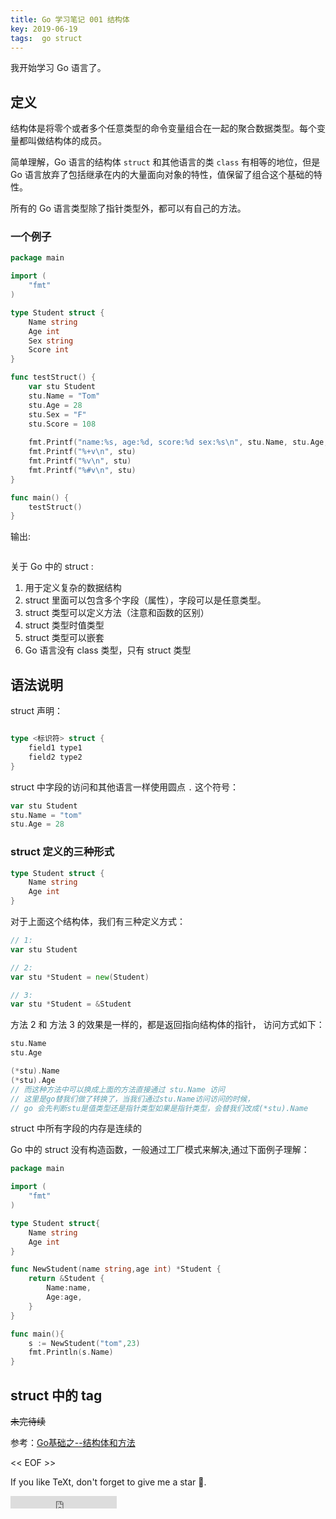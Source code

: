 ```yaml
---
title: Go 学习笔记 001 结构体
key: 2019-06-19
tags:  go struct
---
```


我开始学习 Go 语言了。

<!--more-->

## 定义



结构体是将零个或者多个任意类型的命令变量组合在一起的聚合数据类型。每个变量都叫做结构体的成员。



简单理解，Go 语言的结构体 `struct` 和其他语言的类 `class` 有相等的地位，但是 Go 语言放弃了包括继承在内的大量面向对象的特性，值保留了组合这个基础的特性。



所有的 Go 语言类型除了指针类型外，都可以有自己的方法。

### 一个例子



```go
package main

import (
    "fmt"
)

type Student struct {
    Name string
    Age int
    Sex string
    Score int
}

func testStruct() {
    var stu Student
    stu.Name = "Tom"
    stu.Age = 28
    stu.Sex = "F"
    stu.Score = 108
    
    fmt.Printf("name:%s, age:%d, score:%d sex:%s\n", stu.Name, stu.Age, stu.Score, stu.Sex)
    fmt.Printf("%+v\n", stu)
    fmt.Printf("%v\n", stu)
    fmt.Printf("%#v\n", stu)
}

func main() {
    testStruct()
}
```



输出:



```

```



关于 Go 中的 struct :



1. 用于定义复杂的数据结构
2. struct 里面可以包含多个字段（属性），字段可以是任意类型。
3. struct 类型可以定义方法（注意和函数的区别）
4. struct 类型时值类型
5. struct 类型可以嵌套
6. Go 语言没有 class 类型，只有 struct 类型

## 语法说明



struct 声明：



```go

type <标识符> struct {
    field1 type1
    field2 type2
}
```



struct 中字段的访问和其他语言一样使用圆点 `.` 这个符号：



```go
var stu Student
stu.Name = "tom"
stu.Age = 28
```



### struct 定义的三种形式



```go
type Student struct {
    Name string
    Age int
}
```



对于上面这个结构体，我们有三种定义方式：



```go
// 1:
var stu Student

// 2:
var stu *Student = new(Student)

// 3:
var stu *Student = &Student
```



方法 2 和 方法 3 的效果是一样的，都是返回指向结构体的指针， 访问方式如下：



```go
stu.Name
stu.Age

(*stu).Name
(*stu).Age
// 而这种方法中可以换成上面的方法直接通过 stu.Name 访问
// 这里是go替我们做了转换了，当我们通过stu.Name访问访问的时候，
// go 会先判断stu是值类型还是指针类型如果是指针类型，会替我们改成(*stu).Name
```



struct 中所有字段的内存是连续的

Go 中的 struct 没有构造函数，一般通过工厂模式来解决,通过下面例子理解：



```go
package main

import (
    "fmt"
)

type Student struct{
    Name string
    Age int
}

func NewStudent(name string,age int) *Student {
    return &Student {
        Name:name,
        Age:age,
    }
}

func main(){
    s := NewStudent("tom",23)
    fmt.Println(s.Name)
}
```



## struct 中的 tag



~~未完待续~~



参考：[Go基础之--结构体和方法](https://www.cnblogs.com/zhaof/p/8244542.html)

<!--more-->



<< EOF >>

If you like TeXt, don't forget to give me a star :star2:.

<iframe src="https://ghbtns.com/github-btn.html?user=kitian616&repo=jekyll-TeXt-theme&type=star&count=true" frameborder="0" scrolling="0" width="170px" height="20px"></iframe>
